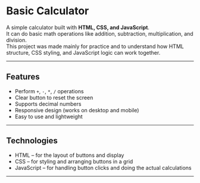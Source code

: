 # Basic Calculator

A simple calculator built with **HTML, CSS, and JavaScript**.  
It can do basic math operations like addition, subtraction, multiplication, and division.  
This project was made mainly for practice and to understand how HTML structure, CSS styling, and JavaScript logic can work together.

---

## Features
- Perform `+`, `-`, `*`, `/` operations
- Clear button to reset the screen
- Supports decimal numbers
- Responsive design (works on desktop and mobile)
- Easy to use and lightweight

---

## Technologies
- HTML – for the layout of buttons and display
- CSS – for styling and arranging buttons in a grid
- JavaScript – for handling button clicks and doing the actual calculations

---

